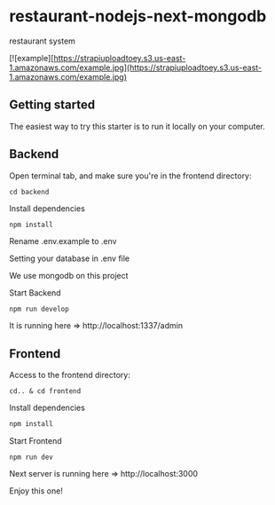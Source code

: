 # restaurant-nodejs-next-mongodb
restaurant system

[![example][https://strapiuploadtoey.s3.us-east-1.amazonaws.com/example.jpg](https://strapiuploadtoey.s3.us-east-1.amazonaws.com/example.jpg)

## Getting started
The easiest way to try this starter is to run it locally on your computer.

## Backend
Open terminal tab, and make sure you're in the frontend directory:
```
cd backend
```
Install dependencies
```js
npm install
```
Rename .env.example to .env

Setting your database in .env file

We use mongodb on this project

Start Backend
```
npm run develop
```
It is running here => http://localhost:1337/admin

## Frontend
Access to the frontend directory:
```
cd.. & cd frontend
```
Install dependencies
```js
npm install
```
Start Frontend
```
npm run dev
```
Next server is running here => http://localhost:3000

Enjoy this one!
